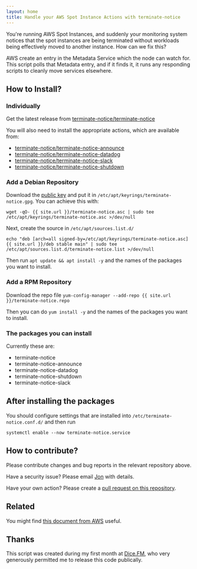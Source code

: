 ```yaml
---
layout: home
title: Handle your AWS Spot Instance Actions with terminate-notice
---
```

You're running AWS Spot Instances, and suddenly your monitoring system notices
that the spot instances are being terminated without workloads being
effectively moved to another instance. How can we fix this?

AWS create an entry in the Metadata Service which the node can watch for. This
script polls that Metadata entry, and if it finds it, it runs any responding
scripts to cleanly move services elsewhere.

## How to Install?

### Individually

Get the latest release from [terminate-notice/terminate-notice](
https://github.com/terminate-notice/terminate-notice/releases/latest)

You will also need to install the appropriate actions, which are available from:

* [terminate-notice/terminate-notice-announce](
https://github.com/terminate-notice/terminate-notice-announce/releases/latest)
* [terminate-notice/terminate-notice-datadog](
https://github.com/terminate-notice/terminate-notice-datadog/releases/latest)
* [terminate-notice/terminate-notice-slack](
https://github.com/terminate-notice/terminate-notice-slack/releases/latest)
* [terminate-notice/terminate-notice-shutdown](
https://github.com/terminate-notice/terminate-notice-shutdown/releases/latest)

### Add a Debian Repository

Download the [public key](terminate-notice.gpg) and put it in
`/etc/apt/keyrings/terminate-notice.gpg`. You can achieve this with:

```
wget -qO- {{ site.url }}/terminate-notice.asc | sudo tee /etc/apt/keyrings/terminate-notice.asc >/dev/null
```

Next, create the source in `/etc/apt/sources.list.d/`

```
echo "deb [arch=all signed-by=/etc/apt/keyrings/terminate-notice.asc] {{ site.url }}/deb stable main" | sudo tee /etc/apt/sources.list.d/terminate-notice.list >/dev/null
```

Then run `apt update && apt install -y` and the names of the packages you want to install.

### Add a RPM Repository

Download the repo file `yum-config-manager --add-repo {{ site.url }}/terminate-notice.repo`

Then you can do `yum install -y` and the names of the packages you want to install.

### The packages you can install

Currently these are:

* terminate-notice
* terminate-notice-announce
* terminate-notice-datadog
* terminate-notice-shutdown
* terminate-notice-slack

## After installing the packages

You should configure settings that are installed into `/etc/terminate-notice.conf.d/` and then run

```
systemctl enable --now terminate-notice.service
```

## How to contribute?

Please contribute changes and bug reports in the relevant repository above.

Have a security issue? Please email [Jon](mailto:jon@sprig.gs) with details.

Have your own action? Please create a 
[pull request on this repository](https://github.com/terminate-notice/terminate-notice.github.io/pulls).

## Related

You might find [this document from AWS](https://docs.aws.amazon.com/AWSEC2/latest/UserGuide/spot-instance-termination-notices.html) useful.

## Thanks

This script was created during my first month at [Dice.FM](https://dice.fm),
who very generously permitted me to release this code publically.